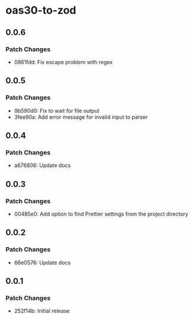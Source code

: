 # oas30-to-zod

## 0.0.6

### Patch Changes

- 0861fdd: Fix escape problem with regex

## 0.0.5

### Patch Changes

- 9b590d0: Fix to wait for file output
- 3fee90a: Add error message for invalid input to parser

## 0.0.4

### Patch Changes

- a676806: Update docs

## 0.0.3

### Patch Changes

- 00485e0: Add option to find Prettier settings from the project directory

## 0.0.2

### Patch Changes

- 66e0576: Update docs

## 0.0.1

### Patch Changes

- 252f14b: Initial release
